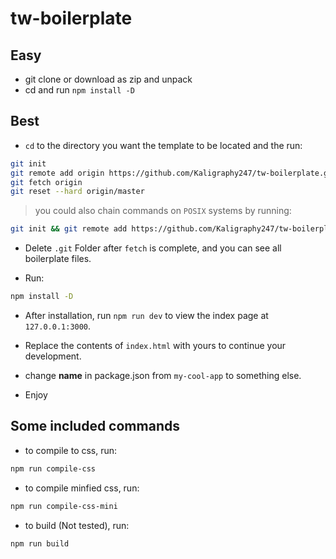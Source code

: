 # tw-boilerplate

## Easy
- git clone or download as zip and unpack
- cd and run `npm install -D`


## Best
- `cd` to the directory you want the template to be located and the run:
```bash
git init
git remote add origin https://github.com/Kaligraphy247/tw-boilerplate.git
git fetch origin
git reset --hard origin/master
```
 > you could also chain commands on `POSIX` systems by running:
 ```bash
 git init && git remote add https://github.com/Kaligraphy247/tw-boilerplate.git && git fetch origin && git reset --hard origin/master
 ```
- Delete `.git` Folder after `fetch` is complete, and you can see all boilerplate files.

- Run:
```bash
npm install -D
```
- After installation, run `npm run dev` to view the index page at `127.0.0.1:3000`.
- Replace the contents of `index.html` with yours to continue your development.

- change **name** in package.json from `my-cool-app` to something else.
- Enjoy


## Some included commands
- to compile to css, run:
``` bash
npm run compile-css
```

- to compile minfied css, run:
```bash
npm run compile-css-mini
```

- to build (Not tested), run:
``` bash
npm run build
```
